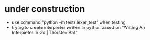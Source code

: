 # under construction

- use command "python -m tests.lexer_test" when testing
- trying to create interpreter written in python based on "Writing An Interpreter In Go | Thorsten Ball"